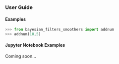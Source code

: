 ### User Guide

#### Examples
```python
>>> from bayesian_filters_smoothers import addnum
>>> addnum(10,5)
```

#### Jupyter Notebook Examples 
Coming soon...